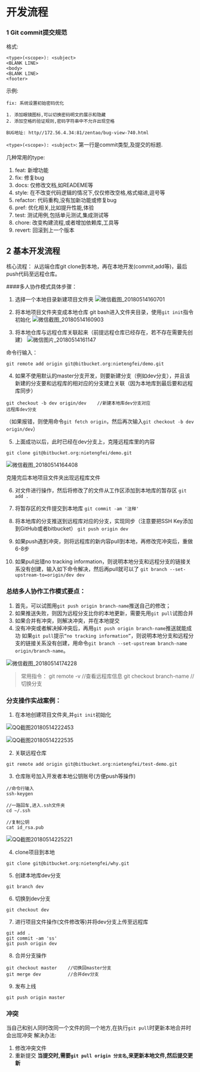 # 开发流程

### 1 Git commit提交规范

格式:
```
<type>(<scope>): <subject>
<BLANK LINE>
<body>
<BLANK LINE>
<footer>
```
示例:
```
fix: 系统设置初始密码优化

1. 添加眼镜图标,可以切换密码明文的展示和隐藏
2. 添加空格的验证规则,密码字符串中不允许出现空格

BUG地址: http//172.56.4.34:81/zentao/bug-view-740.html
```

`<type>(<scope>): <subject>`: 第一行是commit类型,及提交的标题.

几种常用的type:
1. feat: 新增功能
2. fix: 修复bug
3. docs: 仅修改文档,如READEME等
4. style: 在不改变代码逻辑的情况下,仅仅修改空格,格式缩进,逗号等
5. refactor: 代码重构,没有加新功能或修复bug
6. pref: 优化相关,比如提升性能,体验
7. test: 测试用例,包括单元测试,集成测试等
8. chore: 改变构建流程,或者增加依赖库,工具等
9. revert: 回滚到上一个版本



## 2 基本开发流程
核心流程： 从远端仓库git clone到本地，再在本地开发(commit,add等)，最后push代码至远程仓库。

####多人协作模式具体步骤：
1. 选择一个本地目录新建项目文件夹
![微信截图_20180514160701](https://i.loli.net/2018/05/14/5af943c1453f1.png)

2. 将本地项目文件夹变成本地仓库
git bash进入文件夹目录，使用`git init`指令初始化
![微信截图_20180514160903](https://i.loli.net/2018/05/14/5af944181f183.png)


3. 将本地仓库与远程仓库关联起来（前提远程仓库已经存在，若不存在需要先创建）
![微信图片_20180514161147](https://i.loli.net/2018/05/14/5af944d4b1efb.png)

命令行输入：
```
git remote add origin git@bitbucket.org:nietengfei/demo.git
```

4. 如果不使用默认的master分支开发，则要新建分支（例如dev分支），并且该新建的分支要和远程库的相对应的分支建立关联（因为本地库到最后要和远程库同步）
```
git checkout -b dev origin/dev    //新建本地库dev分支对应
远程库dev分支
```
（如果报错，则使用命令`git fetch origin`，然后再次输入`git checkout -b dev origin/dev`）

5. 上面成功以后，此时已经在dev分支上，克隆远程库里的内容
```
git clone git@bitbucket.org:nietengfei/demo.git
```
![微信截图_20180514164408](https://i.loli.net/2018/05/14/5af94c50347d7.png)

克隆完后本地项目文件夹出现远程库文件

6. 对文件进行操作，然后将修改了的文件从工作区添加到本地库的暂存区
`git add .`

7. 将暂存区的文件提交到本地库
`git commit -am '注释'`

8. 将本地库的分支推送到远程库对应的分支，实现同步（注意要把SSH Key添加到GitHub或者bitbucket）
`git push origin dev`

9. 如果push遇到冲突，则将远程库的新内容pull到本地，再修改完冲突后，重做6-8步

10. 如果pull出错no tracking information，则说明本地分支和远程分支的链接关系没有创建，输入如下命令解决，然后再pull就可以了
`git branch --set-upstream-to=origin/dev dev`


### 总结多人协作工作模式要点：
1. 首先，可以试图用`git push origin branch-name`推送自己的修改；
2. 如果推送失败，则因为远程分支比你的本地更新，需要先用`git pull`试图合并
3. 如果合并有冲突，则解决冲突，并在本地提交
4. 没有冲突或者解决掉冲突后，再用`git push origin branch-name`推送就能成功
如果`git pull`提示`“no tracking information”`，则说明本地分支和远程分支的链接关系没有创建，用命令`git branch --set-upstream branch-name origin/branch-name`。

![微信截图_20180514174228](https://i.loli.net/2018/05/14/5af95a065ca78.png)
> 
> 常用指令：
git remote -v               //查看远程库信息
git checkout branch-name    //切换分支



### 分支操作实战案例：

1. 在本地创建项目文件夹,并`git init`初始化

![QQ截图20180514222453](https://i.loli.net/2018/05/14/5af99c3f141b3.png)

![QQ截图20180514222535](https://i.loli.net/2018/05/14/5af99c5fa5073.png)

2. 关联远程仓库
```
git remote add origin git@bitbucket.org:nietengfei/test-demo.git
```

3. 仓库账号加入开发者本地公钥账号(方便push等操作)
```
//命令行输入
ssh-keygen

//一路回车,进入.ssh文件夹
cd ~/.ssh

//复制公钥
cat id_rsa.pub

```
![QQ截图20180514225221](https://i.loli.net/2018/05/14/5af9a2a46637d.png)

4.  clone项目到本地
```
git clone git@bitbucket.org:nietengfei/why.git
```

5. 创建本地库dev分支
```
git branch dev
```

6. 切换到dev分支
```
git checkout dev
```

7. 进行项目文件操作(文件修改等)并将dev分支上传至远程库
```
git add .
git commit -am 'ss'
git push origin dev
```
8. 合并分支操作
```
git checkout master    //切换回master分支
git merge dev          //合并dev分支
```

9. 发布上线
```
git push origin master
```


### 冲突
当自己和别人同时改同一个文件的同一个地方,在执行`git pull`时更新本地合并时会出现冲突
解决办法:
1. 修改冲突文件
2. 重新提交
**当提交时,需要`git pull origin 分支名`,来更新本地文件,然后提交更新**
